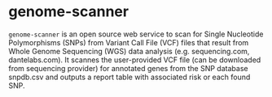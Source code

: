 # genome-scanner

`genome-scanner` is an open source web service to scan for Single Nucleotide Polymorphisms (SNPs) from Variant Call File (VCF) files that result from Whole Genome Sequencing (WGS) data analysis (e.g. sequencing.com, dantelabs.com).
It scannes the user-provided VCF file (can be downloaded from sequencing provider) for annotated genes from the SNP database snpdb.csv and outputs a report table with associated risk or each found SNP.
